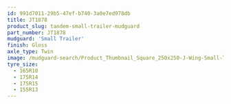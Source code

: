 ```yaml
---
id: 991d7011-29b5-47ef-b740-3a0e7ed978db
title: JT1878
product_slug: tandem-small-trailer-mudguard
part_number: JT1878
mudguard: 'Small Trailer'
finish: Gloss
axle_type: Twin
image: /mudguard-search/Product_Thumbnail_Square_250x250-J-Wing-Small-Trailer-Tandem.jpg
tyre_size:
  - 165R10
  - 175R14
  - 175R15
  - 155R13
---
```

